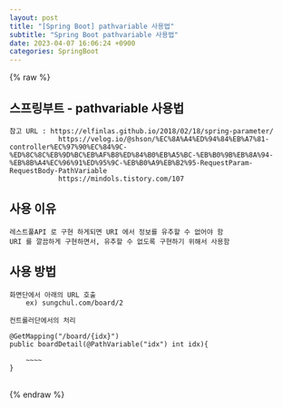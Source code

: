 ```yaml
---  
layout: post  
title: "[Spring Boot] pathvariable 사용법"  
subtitle: "Spring Boot pathvariable 사용법"  
date: 2023-04-07 16:06:24 +0900  
categories: SpringBoot  
---  
```

{% raw %}  
## 스프링부트 - pathvariable 사용법  
  
	참고 URL : https://elfinlas.github.io/2018/02/18/spring-parameter/  
				https://velog.io/@shson/%EC%8A%A4%ED%94%84%EB%A7%81-controller%EC%97%90%EC%84%9C-%ED%8C%8C%EB%9D%BC%EB%AF%B8%ED%84%B0%EB%A5%BC-%EB%B0%9B%EB%8A%94-%EB%8B%A4%EC%96%91%ED%95%9C-%EB%B0%A9%EB%B2%95-RequestParam-RequestBody-PathVariable  
				https://mindols.tistory.com/107  
  
## 사용 이유  
	레스트풀API 로 구현 하게되면 URI 에서 정보를 유추할 수 없어야 함  
	URI 를 깔끔하게 구현하면서, 유추할 수 없도록 구현하기 위해서 사용함  
  
## 사용 방법  
  
	화면단에서 아래의 URL 호출  
		ex) sungchul.com/board/2  
  
	컨트롤러단에서의 처리  
  
	@GetMapping("/board/{idx}")  
	public boardDetail(@PathVariable("idx") int idx){  
  
		~~~~  
	}  
  
                                                                                                                                                                                                                                                                                                                                                                                                                                                                                                                                                                                                                                  
{% endraw %}